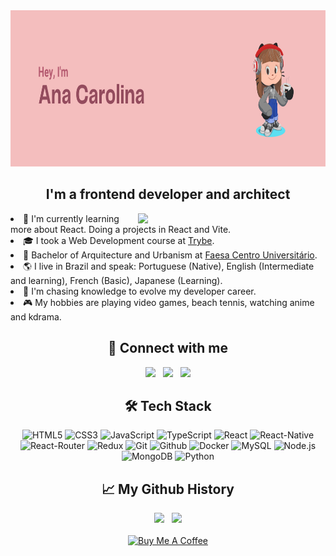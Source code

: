 <div align="center">
  <img height="250px" width="100%" src="./header.png">

  <h2>I'm a frontend developer and architect</h2>
  <img src="https://static.vecteezy.com/system/resources/previews/013/166/906/original/people-working-at-home-office-and-typing-laptop-online-free-png.png" width="300px" align="right" />

  <div align="left">
    <li>🌱 I'm currently learning more about React. Doing a projects in React and Vite.
    <li>🎓 I took a Web Development course at <a href='https://www.betrybe.com/'>Trybe</a>.</li>
    <li>💼 Bachelor of Arquitecture and Urbanism at <a href='https://www.faesa.br/'>Faesa Centro Universitário</a>.</li>
    <li>🌎 I live in Brazil and speak: Portuguese (Native), English (Intermediate and learning), French (Basic), Japanese (Learning).</li>
    <li>🤔 I'm chasing knowledge to evolve my developer career.</li>
    <li>🎮 My hobbies are playing video games, beach tennis, watching anime and kdrama.</li>
  </div>

  <h2>🤝 Connect with me </h2>
  <a href="mailto:carol2015bortolini@gmail.com"><img src="https://upload.wikimedia.org/wikipedia/commons/thumb/7/7e/Gmail_icon_%282020%29.svg/2560px-Gmail_icon_%282020%29.svg.png" width="30px" /></a>
  &nbsp
  <a href="https://www.linkedin.com/in/ana-magalhaes-dev/"><img src="https://cdn1.iconfinder.com/data/icons/logotypes/32/circle-linkedin-512.png" width="30px" /></a>
  &nbsp
  <a href="https://www.instagram.com/neo.coders/"><img src="https://upload.wikimedia.org/wikipedia/commons/thumb/a/a5/Instagram_icon.png/2048px-Instagram_icon.png" width="30px" /></a>

  <h2>🛠 Tech Stack</h2>

  ![HTML5](https://img.shields.io/badge/HTML5-E34F26?style=for-the-badge&logo=html5&logoColor=white)
  ![CSS3](https://img.shields.io/badge/CSS3-1572B6?style=for-the-badge&logo=css3&logoColor=white)
  ![JavaScript](https://img.shields.io/badge/JavaScript-F7DF1E?style=for-the-badge&logo=javascript&logoColor=black)
  ![TypeScript](https://img.shields.io/badge/TypeScript-007ACC?style=for-the-badge&logo=typescript&logoColor=white)
  ![React](https://img.shields.io/badge/React-20232A?style=for-the-badge&logo=react&logoColor=61DAFB)
  ![React-Native](https://img.shields.io/badge/React_Native-20232A?style=for-the-badge&logo=react&logoColor=61DAFB)
  ![React-Router](https://img.shields.io/badge/React_Router-CA4245?style=for-the-badge&logo=react-router&logoColor=white)
  ![Redux](https://img.shields.io/badge/Redux-593D88?style=for-the-badge&logo=redux&logoColor=white)
  ![Git](https://img.shields.io/badge/Git-E34F26?style=for-the-badge&logo=git&logoColor=white)
  ![Github](https://img.shields.io/badge/GitHub-100000?style=for-the-badge&logo=github&logoColor=white)
  ![Docker](https://img.shields.io/badge/Docker-2496ED?style=for-the-badge&logo=docker&logoColor=white)
  ![MySQL](https://img.shields.io/badge/MySQL-00000F?style=for-the-badge&logo=mysql&logoColor=white)
  ![Node.js](https://img.shields.io/badge/Node.js-43853D?style=for-the-badge&logo=node.js&logoColor=white)
  ![MongoDB](https://img.shields.io/badge/MongoDB-4EA94B?style=for-the-badge&logo=mongodb&logoColor=white)
  ![Python](https://img.shields.io/badge/Python-FFD43B?style=for-the-badge&logo=python&logoColor=blue)

  <h2>📈 My Github History</h2>
  <div>
    <img src="https://github-readme-stats.vercel.app/api/top-langs/?username=aninhabort&theme=omni" height="200px">
    &nbsp
    <img src="https://github-readme-stats.vercel.app/api?username=aninhabort&theme=omni" height="200px">
  </div>
  
  <br>
  <a href="https://www.buymeacoffee.com/aninhabort" target="_blank"><img src="https://cdn.buymeacoffee.com/buttons/default-yellow.png" alt="Buy Me A Coffee" height="41" width="174"></a>
  
</div>
